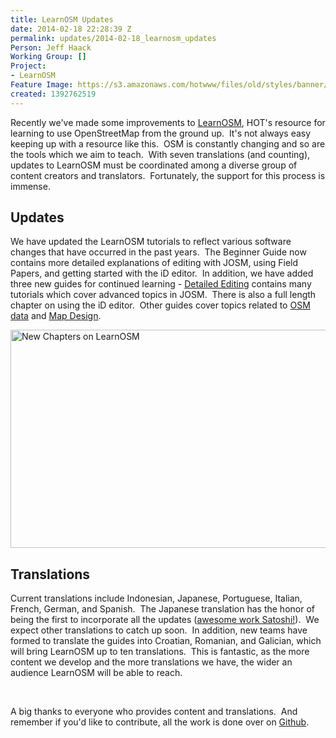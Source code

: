 ```yaml
---
title: LearnOSM Updates
date: 2014-02-18 22:28:39 Z
permalink: updates/2014-02-18_learnosm_updates
Person: Jeff Haack
Working Group: []
Project:
- LearnOSM
Feature Image: https://s3.amazonaws.com/hotwww/files/old/styles/banner/public/new_learn_osm.png
created: 1392762519
---
```


<p class="p1">Recently we've made some improvements to <a href="http://learnosm.org/en/" target="_blank">LearnOSM</a>, HOT's resource for learning to use OpenStreetMap from the ground up.&nbsp; It's not always easy keeping up with a resource like this.&nbsp; OSM is constantly changing and so are the tools which we aim to teach.&nbsp; With seven translations (and counting), updates to LearnOSM must be coordinated among a diverse group of content creators and translators.&nbsp; Fortunately, the support for this process is immense.</p><h2 class="p1">Updates</h2><p class="p1">We have updated the LearnOSM tutorials to reflect various software changes that have occurred in the past years.&nbsp; The Beginner Guide now contains more detailed explanations of editing with JOSM, using Field Papers, and getting started with the iD editor.&nbsp; In addition, we have added three new guides for continued learning - <a href="http://learnosm.org/en/editing/" target="_blank">Detailed Editing</a> contains many tutorials which cover advanced topics in JOSM.&nbsp; There is also a full length chapter on using the iD editor.&nbsp; Other guides cover topics related to <a href="http://learnosm.org/en/osm-data/" target="_blank">OSM data</a> and <a href="http://learnosm.org/en/map-design/" target="_blank">Map Design</a>.</p><p class="p1"><img class="image-large" title="New Chapters on LearnOSM" src="https://s3.amazonaws.com/hotwww/files/old/styles/large/public/new_learn_osm.png?itok=ulgHXhHL" alt="New Chapters on LearnOSM" height="349" width="510"></p><h2 class="p1">Translations</h2><p class="p1">Current translations include Indonesian, Japanese, Portuguese, Italian, French, German, and Spanish.&nbsp; The Japanese translation has the honor of being the first to incorporate all the updates (<a href="http://learnosm.org/jp/" target="_blank">awesome work Satoshi!</a>).&nbsp; We expect other translations to catch up soon.&nbsp; In addition, new teams have formed to translate the guides into Croatian, Romanian, and Galician, which will bring LearnOSM up to ten translations.&nbsp; This is fantastic, as the more content we develop and the more translations we have, the wider an audience LearnOSM will be able to reach.&nbsp;</p><p class="p1">&nbsp;</p><p class="p1">A big thanks to everyone who provides content and translations.&nbsp; And remember if you'd like to contribute, all the work is done over on <a href="https://github.com/hotosm/learnosm" target="_blank">Github</a>.</p>
